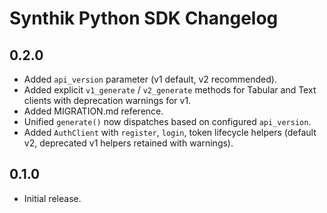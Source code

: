 # Synthik Python SDK Changelog

## 0.2.0
- Added `api_version` parameter (v1 default, v2 recommended).
- Added explicit `v1_generate` / `v2_generate` methods for Tabular and Text clients with deprecation warnings for v1.
- Added MIGRATION.md reference.
- Unified `generate()` now dispatches based on configured `api_version`.
- Added `AuthClient` with `register`, `login`, token lifecycle helpers (default v2, deprecated v1 helpers retained with warnings).

## 0.1.0
- Initial release.

